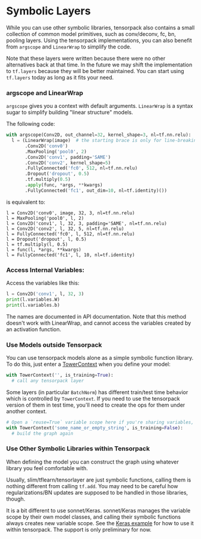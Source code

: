 
# Symbolic Layers

While you can use other symbolic libraries,
tensorpack also contains a small collection of common model primitives,
such as conv/deconv, fc, bn, pooling layers.
Using the tensorpack implementations, you can also benefit from `argscope` and `LinearWrap` to
simplify the code.

Note that these layers were written because there were no other alternatives back at that time.
In the future we may shift the implementation to `tf.layers` because they will be better maintained.
You can start using `tf.layers` today as long as it fits your need.

### argscope and LinearWrap
`argscope` gives you a context with default arguments.
`LinearWrap` is a syntax sugar to simplify building "linear structure" models.

The following code:
```python
with argscope(Conv2D, out_channel=32, kernel_shape=3, nl=tf.nn.relu):
  l = (LinearWrap(image)  # the starting brace is only for line-breaking
       .Conv2D('conv0')
       .MaxPooling('pool0', 2)
       .Conv2D('conv1', padding='SAME')
       .Conv2D('conv2', kernel_shape=5)
       .FullyConnected('fc0', 512, nl=tf.nn.relu)
       .Dropout('dropout', 0.5)
       .tf.multiply(0.5)
       .apply(func, *args, **kwargs)
       .FullyConnected('fc1', out_dim=10, nl=tf.identity)())
```
is equivalent to:
```
l = Conv2D('conv0', image, 32, 3, nl=tf.nn.relu)
l = MaxPooling('pool0', l, 2)
l = Conv2D('conv1', l, 32, 3, padding='SAME', nl=tf.nn.relu)
l = Conv2D('conv2', l, 32, 5, nl=tf.nn.relu)
l = FullyConnected('fc0', l, 512, nl=tf.nn.relu)
l = Dropout('dropout', l, 0.5)
l = tf.multiply(l, 0.5)
l = func(l, *args, **kwargs)
l = FullyConnected('fc1', l, 10, nl=tf.identity)
```

### Access Internal Variables:

Access the variables like this:
```python
l = Conv2D('conv1', l, 32, 3)
print(l.variables.W)
print(l.variables.b)
```
The names are documented in API documentation.
Note that this method doesn't work with LinearWrap, and cannot access the variables created by an activation function.

### Use Models outside Tensorpack

You can use tensorpack models alone as a simple symbolic function library.
To do this, just enter a [TowerContext](../modules/tfutils.html#tensorpack.tfutils.TowerContext)
when you define your model:
```python
with TowerContext('', is_training=True):
  # call any tensorpack layer
```

Some layers (in particular ``BatchNorm``) has different train/test time behavior which is controlled
by ``TowerContext``. If you need to use the tensorpack version of them in test time, you'll need to create the ops for them under another context.
```python
# Open a `reuse=True` variable scope here if you're sharing variables, then:
with TowerContext('some_name_or_empty_string', is_training=False):
  # build the graph again
```

### Use Other Symbolic Libraries within Tensorpack

When defining the model you can construct the graph using whatever library you feel comfortable with.

Usually, slim/tflearn/tensorlayer are just symbolic functions, calling them is nothing different
from calling `tf.add`. You may need to be careful how regularizations/BN updates are supposed
to be handled in those libraries, though.

It is a bit different to use sonnet/Keras.
sonnet/Keras manages the variable scope by their own model classes, and calling their symbolic functions
always creates new variable scope. See the [Keras example](../examples/mnist-keras.py) for how to use it within tensorpack.
The support is only preliminary for now.
